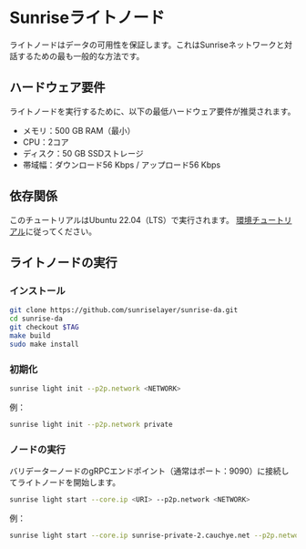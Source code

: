 # Sunriseライトノード

ライトノードはデータの可用性を保証します。これはSunriseネットワークと対話するための最も一般的な方法です。

## ハードウェア要件

ライトノードを実行するために、以下の最低ハードウェア要件が推奨されます。

- メモリ：500 GB RAM（最小）
- CPU：2コア
- ディスク：50 GB SSDストレージ
- 帯域幅：ダウンロード56 Kbps / アップロード56 Kbps

## 依存関係

このチュートリアルはUbuntu 22.04（LTS）で実行されます。
[環境チュートリアル](../../resources/environment.md)に従ってください。

## ライトノードの実行

### インストール

```bash
git clone https://github.com/sunriselayer/sunrise-da.git
cd sunrise-da
git checkout $TAG
make build
sudo make install
```

### 初期化

```bash
sunrise light init --p2p.network <NETWORK>
```

例：

```bash
sunrise light init --p2p.network private
```

### ノードの実行

バリデーターノードのgRPCエンドポイント（通常はポート：9090）に接続してライトノードを開始します。

```bash
sunrise light start --core.ip <URI> --p2p.network <NETWORK>
```

例：

```bash
sunrise light start --core.ip sunrise-private-2.cauchye.net --p2p.network private
```
